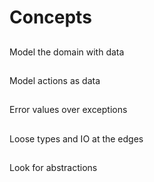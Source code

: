 # Concepts

##

Model the domain with data

##

Model actions as data

##

Error values over exceptions

##

Loose types and IO at the edges

##

Look for abstractions

